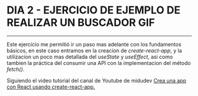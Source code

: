 # DIA 2 - EJERCICIO DE EJEMPLO DE REALIZAR UN BUSCADOR GIF
---

Este ejercicio me permitió ir un paso mas adelante con los fundamentos básicos, en este caso entramos en la creacion de *create-react-app*, y la utilizacion un poco mas detallada del *useState* y *useEffect*, asi como tambien la práctica del consumir una API con la implementacion del método *fetch()*.

Siguiendo el video tutorial del canal de Youtube de midudev [Crea una app con React usando create-react-app.](https://www.youtube.com/watch?v=QBLbXgeXMU8&list=PLV8x_i1fqBw0B008sQn79YxCjkHJU84pC)